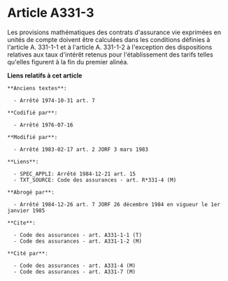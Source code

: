 # Article A331-3

Les provisions mathématiques des contrats d'assurance vie exprimées en unités de compte doivent être calculées dans les
conditions définies à l'article A. 331-1-1 et à l'article A. 331-1-2 à l'exception des dispositions relatives aux taux
d'intérêt retenus pour l'établissement des tarifs telles qu'elles figurent à la fin du premier alinéa.

**Liens relatifs à cet article**

	**Anciens textes**:

	  - Arrêté 1974-10-31 art. 7

	**Codifié par**:

	  - Arrêté 1976-07-16

	**Modifié par**:

	  - Arrêté 1983-02-17 art. 2 JORF 3 mars 1983

	**Liens**:

	  - SPEC_APPLI: Arrêté 1984-12-21 art. 15
	  - TXT_SOURCE: Code des assurances - art. R*331-4 (M)

	**Abrogé par**:

	  - Arrêté 1984-12-26 art. 7 JORF 26 décembre 1984 en vigueur le 1er janvier 1985

	**Cite**:

	  - Code des assurances - art. A331-1-1 (T)
	  - Code des assurances - art. A331-1-2 (M)

	**Cité par**:

	  - Code des assurances - art. A331-4 (M)
	  - Code des assurances - art. A331-7 (M)
